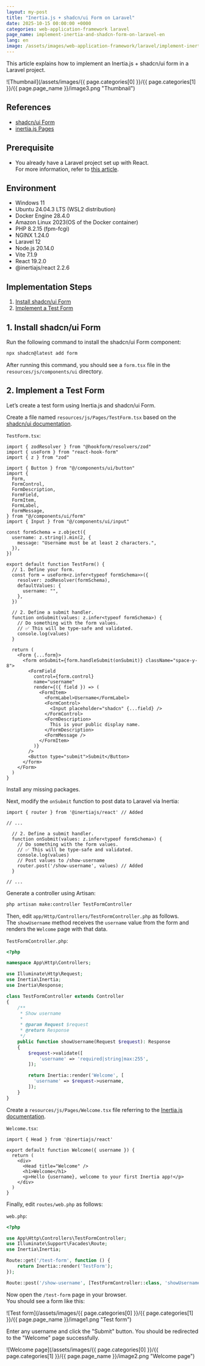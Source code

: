 ```yaml
---
layout: my-post
title: "Inertia.js + shadcn/ui Form on Laravel"
date: 2025-10-15 00:00:00 +0000
categories: web-application-framework laravel
page_name: implement-inertia-and-shadcn-form-on-laravel-en
lang: en
image: /assets/images/web-application-framework/laravel/implement-inertia-and-shadcn-form-on-laravel-en/image3.png
---
```


This article explains how to implement an Inertia.js + shadcn/ui form in a Laravel project.

![Thumbnail](/assets/images/{{ page.categories[0] }}/{{ page.categories[1] }}/{{ page.page_name }}/image3.png "Thumbnail")

## References
- [shadcn/ui Form](https://ui.shadcn.com/docs/components/form)
- [inertia.js Pages](https://inertiajs.com/pages)

## Prerequisite
- You already have a Laravel project set up with React.  
For more information, refer to [this article](/web-application-framework/laravel/set-up-laravel-with-react-project-en).

## Environment
- Windows 11
- Ubuntu 24.04.3 LTS (WSL2 distribution)
- Docker Engine 28.4.0
- Amazon Linux 2023(OS of the Docker container)
- PHP 8.2.15 (fpm-fcgi)
- NGINX 1.24.0
- Laravel 12
- Node.js 20.14.0
- Vite 7.1.9
- React 19.2.0
- @inertiajs/react 2.2.6

## Implementation Steps
1. [Install shadcn/ui Form](#1-install-shadcnui-form)
2. [Implement a Test Form](#2-implement-a-test-form)

## 1. Install shadcn/ui Form
Run the following command to install the shadcn/ui Form component:

```bash
npx shadcn@latest add form
```

After running this command, you should see a `form.tsx` file in the `resources/js/components/ui` directory.

## 2. Implement a Test Form
Let’s create a test form using Inertia.js and shadcn/ui Form.

Create a file named `resources/js/Pages/TestForm.tsx` based on the [shadcn/ui documentation](https://ui.shadcn.com/docs/components/form).

`TestForm.tsx`:

```tsx
import { zodResolver } from "@hookform/resolvers/zod"
import { useForm } from "react-hook-form"
import { z } from "zod"
 
import { Button } from "@/components/ui/button"
import {
  Form,
  FormControl,
  FormDescription,
  FormField,
  FormItem,
  FormLabel,
  FormMessage,
} from "@/components/ui/form"
import { Input } from "@/components/ui/input"
 
const formSchema = z.object({
  username: z.string().min(2, {
    message: "Username must be at least 2 characters.",
  }),
})
 
export default function TestForm() {
  // 1. Define your form.
  const form = useForm<z.infer<typeof formSchema>>({
    resolver: zodResolver(formSchema),
    defaultValues: {
      username: "",
    },
  })
 
  // 2. Define a submit handler.
  function onSubmit(values: z.infer<typeof formSchema>) {
    // Do something with the form values.
    // ✅ This will be type-safe and validated.
    console.log(values)
  }
 
  return (
    <Form {...form}>
      <form onSubmit={form.handleSubmit(onSubmit)} className="space-y-8">
        <FormField
          control={form.control}
          name="username"
          render={({ field }) => (
            <FormItem>
              <FormLabel>Username</FormLabel>
              <FormControl>
                <Input placeholder="shadcn" {...field} />
              </FormControl>
              <FormDescription>
                This is your public display name.
              </FormDescription>
              <FormMessage />
            </FormItem>
          )}
        />
        <Button type="submit">Submit</Button>
      </form>
    </Form>
  )
}

```

Install any missing packages.

Next, modify the `onSubmit` function to post data to Laravel via Inertia:

```tsx
import { router } from '@inertiajs/react' // Added

// ...

  // 2. Define a submit handler.
  function onSubmit(values: z.infer<typeof formSchema>) {
    // Do something with the form values.
    // ✅ This will be type-safe and validated.
    console.log(values)
    // Post values to /show-username
    router.post('/show-username', values) // Added
  }

// ...

```

Generate a controller using Artisan:

```bash
php artisan make:controller TestFormController
```

Then, edit `app/Http/Controllers/TestFormController.php` as follows.  
The `showUsername` method receives the `username` value from the form and renders the `Welcome` page with that data.

`TestFormController.php`:

```php
<?php

namespace App\Http\Controllers;

use Illuminate\Http\Request;
use Inertia\Inertia;
use Inertia\Response;

class TestFormController extends Controller
{
    /**
     * Show username
     *
     * @param Request $request
     * @return Response
     */
    public function showUsername(Request $request): Response
    {
        $request->validate([
            'username' => 'required|string|max:255',
        ]);

        return Inertia::render('Welcome', [
          'username' => $request->username,
        ]);
    }
}

```

Create a `resources/js/Pages/Welcome.tsx` file referring to the [Inertia.js documentation](https://inertiajs.com/pages).

`Welcome.tsx`:

```tsx
import { Head } from '@inertiajs/react'

export default function Welcome({ username }) {
  return (
    <div>
      <Head title="Welcome" />
      <h1>Welcome</h1>
      <p>Hello {username}, welcome to your first Inertia app!</p>
    </div>
  )
}

```

Finally, edit `routes/web.php` as follows:

`web.php`:

```php
<?php

use App\Http\Controllers\TestFormController;
use Illuminate\Support\Facades\Route;
use Inertia\Inertia;

Route::get('/test-form', function () {
    return Inertia::render('TestForm');
});

Route::post('/show-username', [TestFormController::class, 'showUsername']);

```

Now open the `/test-form` page in your browser.  
You should see a form like this:

![Test form](/assets/images/{{ page.categories[0] }}/{{ page.categories[1] }}/{{ page.page_name }}/image1.png "Test form")

Enter any username and click the "Submit" button.
You should be redirected to the "Welcome" page successfully.

![Welcome page](/assets/images/{{ page.categories[0] }}/{{ page.categories[1] }}/{{ page.page_name }}/image2.png "Welcome page")
